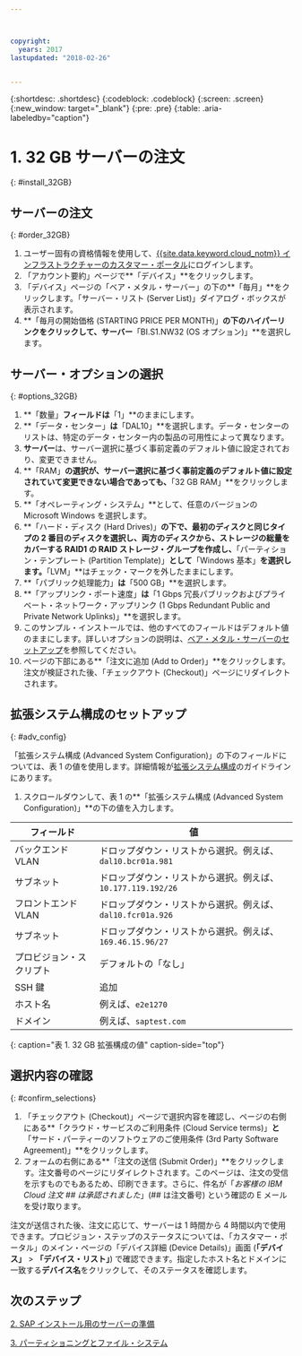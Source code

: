 ```yaml
---



copyright:
  years: 2017
lastupdated: "2018-02-26"


---
```


{:shortdesc: .shortdesc}
{:codeblock: .codeblock}
{:screen: .screen}
{:new_window: target="_blank"}
{:pre: .pre}
{:table: .aria-labeledby="caption"}

# 1. 32 GB サーバーの注文
{: #install_32GB}

## サーバーの注文
{: #order_32GB}

1. ユーザー固有の資格情報を使用して、[{{site.data.keyword.cloud_notm}} インフラストラクチャーのカスタマー・ポータル](https://control.softlayer.com)にログインします。
2. 「アカウント要約」ページで**「デバイス」**をクリックします。
3. 「デバイス」ページの「ベア・メタル・サーバー」の下の**「毎月」**をクリックします。「サーバー・リスト (Server List)」ダイアログ・ボックスが表示されます。
4. **「毎月の開始価格 (STARTING PRICE PER MONTH)」**の下のハイパーリンクをクリックして、サーバー**「BI.S1.NW32 (OS オプション)」**を選択します。

## サーバー・オプションの選択
{: #options_32GB}

1. **「数量」**フィールドは**「1」**のままにします。
2. **「データ・センター」**は**「DAL10」**を選択します。データ・センターのリストは、特定のデータ・センター内の製品の可用性によって異なります。
3. **サーバー**は、サーバー選択に基づく事前定義のデフォルト値に設定されており、変更できません。
4. **「RAM」**の選択が、サーバー選択に基づく事前定義のデフォルト値に設定されていて変更できない場合であっても、**「32 GB RAM」**をクリックします。
5. **「オペレーティング・システム」**として、任意のバージョンの Microsoft Windows を選択します。
6. **「ハード・ディスク (Hard Drives)」**の下で、最初のディスクと同じタイプの 2 番目のディスクを選択し、両方のディスクから、ストレージの総量をカバーする RAID1 の RAID ストレージ・グループを作成し、**「パーティション・テンプレート (Partition Template)」**として**「Windows 基本」**を選択します。**「LVM」**はチェック・マークを外したままにします。
7. **「パブリック処理能力」**は**「500 GB」**を選択します。
8. **「アップリンク・ポート速度」**は**「1 Gbps 冗長パブリックおよびプライベート・ネットワーク・アップリンク (1 Gbps Redundant Public and Private Network Uplinks)」**を選択します。
9. このサンプル・インストールでは、他のすべてのフィールドはデフォルト値のままにします。詳しいオプションの説明は、[ベア・メタル・サーバーのセットアップ](https://console.bluemix.net/docs/bare-metal/configuring.html#setting-up-your-bare-metal-servers)を参照してください。
10. ページの下部にある**「注文に追加 (Add to Order)」**をクリックします。注文が検証された後、「チェックアウト (Checkout)」ページにリダイレクトされます。

## 拡張システム構成のセットアップ
{: #adv_config}

「拡張システム構成 (Advanced System Configuration)」の下のフィールドについては、表 1 の値を使用します。詳細情報が[拡張システム構成](https://console.bluemix.net/docs/bare-metal/configuring.html#advanced-system-configuration)のガイドラインにあります。

1. スクロールダウンして、表 1 の**「拡張システム構成 (Advanced System Configuration)」**の下の値を入力します。

|              フィールド               |      値                                                           |
| -------------------------------- | -------------------------------------------------------------------- |
|バックエンド VLAN                      | ドロップダウン・リストから選択。例えば、`dal10.bcr01a.981`      |
|サブネット                            | ドロップダウン・リストから選択。例えば、`10.177.119.192/26`     |
|フロントエンド VLAN                     | ドロップダウン・リストから選択。例えば、`dal10.fcr01a.926`      |
|サブネット                            | ドロップダウン・リストから選択。例えば、`169.46.15.96/27`       |
|プロビジョン・スクリプト                 | デフォルトの「なし」                                                     |
|SSH 鍵                          | 追加                                                                  |
|ホスト名                          | 例えば、`e2e1270`                                               |
|ドメイン                            | 例えば、`saptest.com`                                           |
{: caption="表 1. 32 GB 拡張構成の値" caption-side="top"}  

## 選択内容の確認
{: #confirm_selections}

1. 「チェックアウト (Checkout)」ページで選択内容を確認し、ページの右側にある**「クラウド・サービスのご利用条件 (Cloud Service terms)」**と**「サード・パーティーのソフトウェアのご使用条件 (3rd Party Software Agreement)」**をクリックします。
2. フォームの右側にある**「注文の送信 (Submit Order)」**をクリックします。注文番号のページにリダイレクトされます。このページは、注文の受信を示すものでもあるため、印刷できます。さらに、件名が「*お客様の IBM Cloud 注文 ## は承認されました*」(## は注文番号) という確認の E メールを受け取ります。

注文が送信された後、注文に応じて、サーバーは 1 時間から 4 時間以内で使用できます。プロビジョン・ステップのステータスについては、「カスタマー・ポータル」のメイン・ページの「デバイス詳細 (Device Details)」画面 (**「デバイス」** > **「デバイス・リスト」**) で確認できます。指定したホスト名とドメインに一致する**デバイス名**をクリックして、そのステータスを確認します。

## 次のステップ

  [2. SAP インストール用のサーバーの準備](/docs/infrastructure/sap-netweaver-ms-qrg/ms-prepare-server-32GB.html)
  
  [3. パーティショニングとファイル・システム](/docs/infrastructure/sap-netweaver-ms-qrg/ms-partition-32GB.html)
